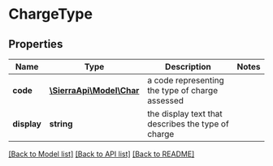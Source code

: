 # ChargeType

## Properties
Name | Type | Description | Notes
------------ | ------------- | ------------- | -------------
**code** | [**\SierraApi\Model\Char**](Char.md) | a code representing the type of charge assessed | 
**display** | **string** | the display text that describes the type of charge | 

[[Back to Model list]](../README.md#documentation-for-models) [[Back to API list]](../README.md#documentation-for-api-endpoints) [[Back to README]](../README.md)


